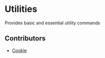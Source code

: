 # Utilities

Provides basic and essential utility commands

## Contributors

- [Cookie](https://github.com/mrzcookie)